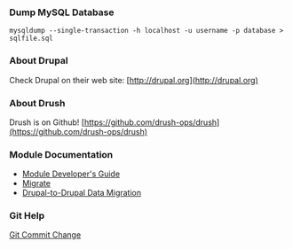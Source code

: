 ### Dump MySQL Database ###

`mysqldump --single-transaction -h localhost -u username -p database > sqlfile.sql`

### About Drupal ###

Check Drupal on their web site: [http://drupal.org](http://drupal.org)

### About Drush ###

Drush is on Github! [https://github.com/drush-ops/drush](https://github.com/drush-ops/drush)

### Module Documentation ###

* [Module Developer's Guide](https://drupal.org/developing/modules)
* [Migrate](https://drupal.org/migrate)
* [Drupal-to-Drupal Data Migration](https://drupal.org/node/1813498)

### Git Help ###

[Git Commit Change](http://christoph.ruegg.name/blog/git-howto-revert-a-commit-already-pushed-to-a-remote-reposit.html)
